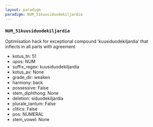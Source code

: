 ```yaml
---
layout: paradigm
paradigm: NUM_51kuusiduodekiljardia
---
```

### ` NUM_51kuusiduodekiljardia `

Optimisation hack for exceptional compound ’kuusiduodekiljardia’ that inflects in all parts with agreement
* kotus_tn: 51
* upos: NUM
* suffix_regex: kuusiduodekiljardia
* kotus_av: None
* grade_dir: weaken
* harmony: back
* possessive: False
* stem_diphthong: None
* deletion: siduodekiljardia
* plurale_tantum: False
* clitics: False
* pos: NUMERAL
* stem_vowel: None
